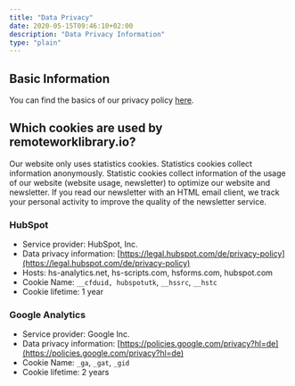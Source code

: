 ```yaml
---
title: "Data Privacy"
date: 2020-05-15T09:46:10+02:00
description: "Data Privacy Information"
type: "plain"
---
```


## Basic Information

You can find the basics of our privacy policy [here](https://www.qaware.de/datenschutz/).

## Which cookies are used by remoteworklibrary.io?

Our website only uses statistics cookies. Statistics cookies collect information anonymously. Statistic cookies collect information of the usage of our website (website usage, newsletter) to optimize our website and newsletter. If you read our newsletter with an HTML email client, we track your personal activity to improve the quality of the newsletter service.

### HubSpot

* Service provider: HubSpot, Inc.
* Data privacy information: [https://legal.hubspot.com/de/privacy-policy](https://legal.hubspot.com/de/privacy-policy)
* Hosts: hs-analytics.net, hs-scripts.com, hsforms.com, hubspot.com
* Cookie Name: `__cfduid, hubspotutk`, `__hssrc`, `__hstc`
* Cookie lifetime: 1 year

### Google Analytics

* Service provider: Google Inc.
* Data privacy information: [https://policies.google.com/privacy?hl=de](https://policies.google.com/privacy?hl=de)
* Cookie Name: `_ga`, `_gat`, `_gid`
* Cookie lifetime: 2 years
